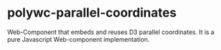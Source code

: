 # polywc-parallel-coordinates
Web-Component that embeds and reuses D3 parallel coordinates. It is a pure Javascript Web-component implementation.
